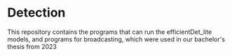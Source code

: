 # Detection
This repository contains the programs that can run the efficientDet_lite models, and programs for broadcasting, which were used in our bachelor's thesis from 2023
